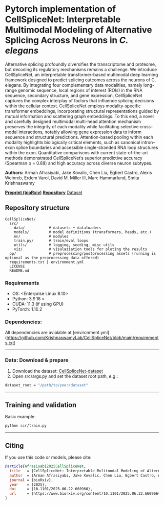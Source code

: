  
# Pytorch implementation of CellSpliceNet: Interpretable Multimodal Modeling of Alternative Splicing Across Neurons in *C. elegans*
Alternative splicing profoundly diversifies the transcriptome and proteome, but decoding its regulatory mechanisms remains a challenge. We introduce CellSpliceNet, an interpretable transformer-based multimodal deep learning framework designed to predict splicing outcomes across the neurons of C. elegans. By integrating four complementary data modalities, namely long-range genomic sequence, local regions of interest (ROIs) in the RNA sequence, secondary structure, and gene expression, CellSpliceNet captures the complex interplay of factors that influence splicing decisions within the cellular context. CellSpliceNet employs modality-specific transformer embeddings, incorporating structural representations guided by mutual information and scattering graph embeddings. To this end, a novel and carefully designed multimodal multi-head attention mechanism preserves the integrity of each modality while facilitating selective cross-modal interactions, notably allowing gene expression data to inform sequence and structural predictions. Attention-based pooling within each modality highlights biologically critical elements, such as canonical intron–exon splice boundaries and accessible single-stranded RNA loop structures within the exon. Quantitative comparisons with current state-of-the-art methods demonstrated CellSpliceNet‘s superior predictive accuracy (Spearman ρ = 0.88) and high accuracy across diverse neuron subtypes.

**Authors:** Arman Afrasiyabi, Jake Kovalic, Chen Liu, Egbert Castro, Alexis Weinreb, Erdem Varol, David M. Miller III,  Marc Hammarlund,  Smita Krishnaswamy 

[**Preprint (bioRxiv)**](https://www.biorxiv.org/content/10.1101/2025.06.22.660966v1) 
[**Repository**](https://github.com/KrishnaswamyLab/CellSpliceNet) 
[Dataset](https://github.com/KrishnaswamyLab/CellSpliceNet-dataset)

## Repository structure
```
CellSpliceNet/
  src/
    data/           # datasets + dataloaders
    models/         # model definitions (transformers, heads, etc.)
    nn/             # modules 
    train.py/       # train/eval loops 
    utils/          # logging, seeding, misc utils
    viz/            # visulaziation tools for ploting the results
  pp/               # preprocessing/postprocessing assets (running is optional as the preprocessing data offered)
  requirements.txt | environment.yml
  LICENSE 
  README.md
```

### Requirements
- OS: <Enterprise Linux 8.10>  
- Python: 3.9.18 >  
- CUDA: 11.3 (if using GPU)
- PyTorch: 1.10.2

###  Dependencies:
All dependencies are avialable at [environment.yml] (https://github.com/KrishnaswamyLab/CellSpliceNet/blob/main/requirements.txt)
 
---

 
### Data: Download & prepare
1. Download the dataset: [CellSpliceNet-dataset](https://github.com/KrishnaswamyLab/CellSpliceNet-dataset)
2. Open src/args.py and set the dataset root path, e.g.:
```bash
dataset_root = "/path/to/your/dataset"
```

---

## Training and validation
Basic example:
```bash
python scr/train.py    
```
---

## Citing
If you use this code or models, please cite:

```bibtex
@article{Afrasiyabi2025CellSpliceNet,
  title   = {CellSpliceNet: Interpretable Multimodal Modeling of Alternative Splicing Across Neurons in C. elegans},
  author  = {Arman Afrasiyabi, Jake Kovalic, Chen Liu, Egbert Castro, Alexis Weinreb, Erdem Varol, David M. Miller III,  Marc Hammarlund,  Smita Krishnaswamy },
  journal = {bioRxiv},
  year    = {2025},
  doi     = {10.1101/2025.06.22.660966},
  url     = {https://www.biorxiv.org/content/10.1101/2025.06.22.660966v1}
}
```

